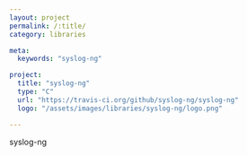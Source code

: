 ```yaml
---
layout: project
permalink: /:title/
category: libraries

meta:
  keywords: "syslog-ng"

project:
  title: "syslog-ng"
  type: "C"
  url: "https://travis-ci.org/github/syslog-ng/syslog-ng"
  logo: "/assets/images/libraries/syslog-ng/logo.png"

---	
```

<p>syslog-ng</p>
